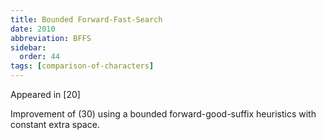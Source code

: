```yaml
---
title: Bounded Forward-Fast-Search
date: 2010
abbreviation: BFFS
sidebar:
  order: 44
tags: [comparison-of-characters]
---
```


Appeared in [20]

Improvement of (30) using a bounded forward-good-suffix heuristics with constant extra space.
